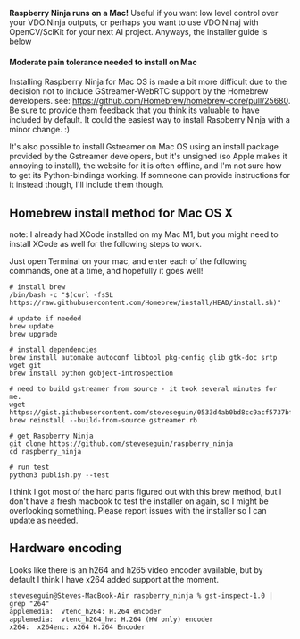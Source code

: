 **Raspberry Ninja runs on a Mac!** Useful if you want low level control over your VDO.Ninja outputs, or perhaps you want to use VDO.Ninaj with OpenCV/SciKit for your next AI project. Anyways, the installer guide is below

#### Moderate pain tolerance needed to install on Mac

Installing Raspberry Ninja for Mac OS is made a bit more difficult due to the decision not to include GStreamer-WebRTC support by the Homebrew developers. see: https://github.com/Homebrew/homebrew-core/pull/25680.  Be sure to provide them feedback that you think its valuable to have included by default. It could the easiest way to install Raspberry Ninja with a minor change. :)

It's also possible to install Gstreamer on Mac OS using an install package provided by the Gstreamer developers, but it's unsigned (so Apple makes it annoying to install), the website for it is often offline, and I'm not sure how to get its Python-bindings working. If somneone can provide instructions for it instead though, I'll include them though.

## Homebrew install method for Mac OS X

note: I already had XCode installed on my Mac M1, but you might need to install XCode as well for the following steps to work.

Just open Terminal on your mac, and enter each of the following commands, one at a time, and hopefully it goes well!

```
# install brew
/bin/bash -c "$(curl -fsSL https://raw.githubusercontent.com/Homebrew/install/HEAD/install.sh)"

# update if needed
brew update
brew upgrade

# install dependencies
brew install automake autoconf libtool pkg-config glib gtk-doc srtp wget git
brew install python gobject-introspection

# need to build gstreamer from source - it took several minutes for me.
wget https://gist.githubusercontent.com/steveseguin/0533d4ab0bd8cc9acf5737bff20d37a8/raw/e495c41b85808d845ed4d21b0b41840a03d44e96/gstreamer.rb
brew reinstall --build-from-source gstreamer.rb

# get Raspberry Ninja
git clone https://github.com/steveseguin/raspberry_ninja
cd raspberry_ninja

# run test
python3 publish.py --test
```
I think I got most of the hard parts figured out with this brew method, but I don't have a fresh macbook to test the installer on again, so I might be overlooking something. Please report issues with the installer so I can update as needed.

## Hardware encoding

Looks like there is an h264 and h265 video encoder available, but by default I think I have x264 added support at the moment.
```
steveseguin@Steves-MacBook-Air raspberry_ninja % gst-inspect-1.0 | grep "264"
applemedia:  vtenc_h264: H.264 encoder
applemedia:  vtenc_h264_hw: H.264 (HW only) encoder
x264:  x264enc: x264 H.264 Encoder
```
